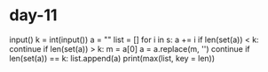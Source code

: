 # day-11
input()
k = int(input())
a = ""
list = []
for i in s:
    a += i
    if len(set(a)) < k:
        continue
    if len(set(a)) > k:
        m = a[0]
        a = a.replace(m, '')
        continue
    if len(set(a)) == k:
        list.append(a)
print(max(list, key = len))
